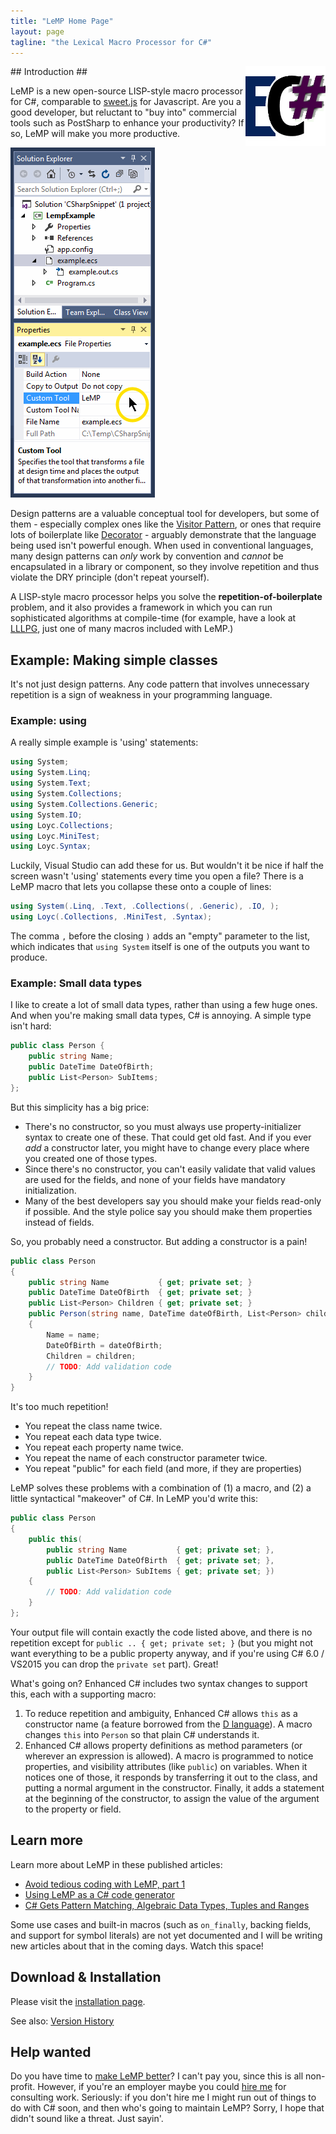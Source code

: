 ```yaml
---
title: "LeMP Home Page"
layout: page
tagline: "the Lexical Macro Processor for C#"
---
```

<img src='ecs.png' style='float:right;' alt='E C sharp logo'/>
## Introduction ##

LeMP is a new open-source LISP-style macro processor for C#, comparable to [sweet.js](http://sweetjs.org/) for Javascript. Are you a good developer, but reluctant to "buy into" commercial tools such as PostSharp to enhance your productivity? If so, LeMP will make you more productive.

<div class="sidebox" style="max-width:231px;"><img src="lemp-sidebar.png" style="max-width:100%; max-height:100%;"/></div>

Design patterns are a valuable conceptual tool for developers, but some of them - especially complex ones like the [Visitor Pattern](https://en.wikipedia.org/wiki/Visitor_pattern), or ones that require lots of boilerplate like [Decorator](https://en.wikipedia.org/wiki/Decorator_pattern) - arguably demonstrate that the language being used isn't powerful enough. When used in conventional languages, many design patterns can _only_ work by convention and _cannot_ be encapsulated in a library or component, so they involve repetition and thus violate the DRY principle (don't repeat yourself).

A LISP-style macro processor helps you solve the **repetition-of-boilerplate** problem, and it also provides a framework in which you can run sophisticated algorithms at compile-time (for example, have a look at [LLLPG](http://www.codeproject.com/Articles/664785/A-New-Parser-Generator-for-Csharp), just one of many macros included with LeMP.)

Example: Making simple classes
------------------------------

It's not just design patterns. Any code pattern that involves unnecessary repetition is a sign of weakness in your programming language.

### Example: using ###

A really simple example is 'using' statements:

~~~csharp
using System;
using System.Linq;
using System.Text;
using System.Collections;
using System.Collections.Generic;
using System.IO;
using Loyc.Collections;
using Loyc.MiniTest;
using Loyc.Syntax;
~~~

Luckily, Visual Studio can add these for us. But wouldn't it be nice if half the screen wasn't 'using' statements every time you open a file? There is a LeMP macro that lets you collapse these onto a couple of lines:

~~~csharp
using System(.Linq, .Text, .Collections(, .Generic), .IO, );
using Loyc(.Collections, .MiniTest, .Syntax);
~~~

The comma `,` before the closing `)` adds an "empty" parameter to the list, which indicates that `using System` itself is one of the outputs you want to produce.

### Example: Small data types ###

I like to create a lot of small data types, rather than using a few huge ones. And when you're making small data types, C# is annoying. A simple type isn't hard:

~~~csharp
public class Person {
	public string Name;
	public DateTime DateOfBirth;
	public List<Person> SubItems;
};
~~~

But this simplicity has a big price:

- There's no constructor, so you must always use property-initializer syntax to create one of these. That could get old fast. And if you ever _add_ a constructor later, you might have to change every place where you created one of those types.
- Since there's no constructor, you can't easily validate that valid values are used for the fields, and none of your fields have mandatory initialization.
- Many of the best developers say you should make your fields read-only if possible. And the style police say you should make them properties instead of fields.

So, you probably need a constructor. But adding a constructor is a pain!

~~~csharp
public class Person
{
	public string Name           { get; private set; }
	public DateTime DateOfBirth  { get; private set; }
	public List<Person> Children { get; private set; }
	public Person(string name, DateTime dateOfBirth, List<Person> children)
	{ 
		Name = name;
		DateOfBirth = dateOfBirth;
		Children = children;
		// TODO: Add validation code
	}
}
~~~

It's too much repetition!

- You repeat the class name twice.
- You repeat each data type twice.
- You repeat each property name twice.
- You repeat the name of each constructor parameter twice.
- You repeat "public" for each field (and more, if they are properties)

LeMP solves these problems with a combination of (1) a macro, and (2) a little syntactical "makeover" of C#. In LeMP you'd write this:

~~~csharp
public class Person
{
	public this(
		public string Name           { get; private set; },
		public DateTime DateOfBirth  { get; private set; },
		public List<Person> SubItems { get; private set; })
	{
		// TODO: Add validation code
	}
};
~~~

Your output file will contain exactly the code listed above, and there is no repetition except for `public .. { get; private set; }` (but you might not want everything to be a public property anyway, and if you're using C# 6.0 / VS2015 you can drop the `private set` part). Great! 

What's going on? Enhanced C# includes two syntax changes to support this, each with a supporting macro:

1. To reduce repetition and ambiguity, Enhanced C# allows `this` as a constructor name (a feature borrowed from the [D language](http://dlang.org)). A macro changes `this` into `Person` so that plain C# understands it.
2. Enhanced C# allows property definitions as method parameters (or wherever an expression is allowed). A macro is programmed to notice properties, and visibility attributes (like `public`) on variables. When it notices one of those, it responds by transferring it out to the class, and putting a normal argument in the constructor. Finally, it adds a statement at the beginning of the constructor, to assign the value of the argument to the property or field.

Learn more
----------

Learn more about LeMP in these published articles:

- [Avoid tedious coding with LeMP, part 1](avoid-tedium-with-LeMP.html)
- [Using LeMP as a C# code generator](lemp-code-gen-and-analysis.html)
- [C# Gets Pattern Matching, Algebraic Data Types, Tuples and Ranges](lemp-pattern-matching.html)

Some use cases and built-in macros (such as `on_finally`, backing fields, and support for symbol literals) are not yet documented and I will be writing new articles about that in the coming days. Watch this space!

Download & Installation
-----------------------

Please visit the [installation page](install.html).

See also: [Version History](version-history.html)

Help wanted
-----------

Do you have time to [make LeMP better](help-wanted.html)? I can't pay you, since this is all non-profit. However, if you're an employer maybe you could [hire me](https://www.linkedin.com/in/qwertie) for consulting work. Seriously: if you don't hire me I might run out of things to do with C# soon, and then who's going to maintain LeMP? Sorry, I hope that didn't sound like a threat. Just sayin'.
